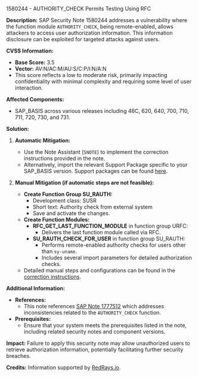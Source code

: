 1580244 - AUTHORITY_CHECK Permits Testing Using RFC

**Description:**
SAP Security Note 1580244 addresses a vulnerability where the function module `AUTHORITY_CHECK`, being remote-enabled, allows attackers to access user authorization information. This information disclosure can be exploited for targeted attacks against users.

**CVSS Information:**
- **Base Score:** 3.5
- **Vector:** AV:N/AC:M/AU:S/C:P/I:N/A:N
- This score reflects a low to moderate risk, primarily impacting confidentiality with minimal complexity and requiring some level of user interaction.

**Affected Components:**
- SAP_BASIS across various releases including 46C, 620, 640, 700, 710, 711, 720, 730, and 731.

**Solution:**
1. **Automatic Mitigation:**
   - Use the Note Assistant (`SNOTE`) to implement the correction instructions provided in the note.
   - Alternatively, import the relevant Support Package specific to your SAP_BASIS version. Support packages can be found [here](https://me.sap.com/supportpackage/SAPKB46C64).

2. **Manual Mitigation (if automatic steps are not feasible):**
   - **Create Function Group SU_RAUTH:**
     - Development class: SUSR
     - Short text: Authority check from external system
     - Save and activate the changes.
   - **Create Function Modules:**
     - **RFC_GET_LAST_FUNCTION_MODULE** in function group URFC:
       - Delivers the last function module called via RFC.
     - **SU_RAUTH_CHECK_FOR_USER** in function group SU_RAUTH:
       - Performs remote-enabled authority checks for users other than `sy-uname`.
       - Includes several import parameters for detailed authorization checks.
   - Detailed manual steps and configurations can be found in the [correction instructions](https://me.sap.com/corrins/0001580244/41).

**Additional Information:**
- **References:**
  - This note references [SAP Note 1777512](https://me.sap.com/notes/1777512) which addresses inconsistencies related to the `AUTHORITY_CHECK` function.
- **Prerequisites:**
  - Ensure that your system meets the prerequisites listed in the note, including related security notes and component versions.

**Impact:**
Failure to apply this security note may allow unauthorized users to retrieve authorization information, potentially facilitating further security breaches.

**Credits:**
Information supported by [RedRays.io](https://redrays.io).